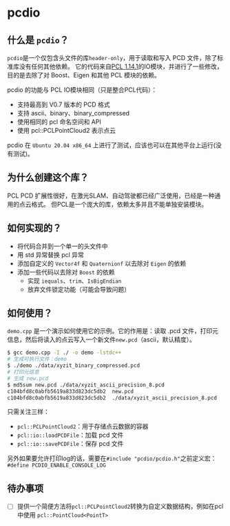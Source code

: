 # pcdio
## 什么是 `pcdio`？
`pcdio`是一个仅包含头文件的库`header-only`，用于读取和写入 PCD 文件，除了标准库没有任何其他依赖。
它的代码来自[PCL 1.14.1](https://github.com/PointCloudLibrary/pcl/commit/b0b25194f214112e3eb3db876f33960fd85f5794)的IO模块，并进行了一些修改，目的是去除了对 Boost、Eigen 和其他 PCL 模块的依赖。

pcdio 的功能与 PCL IO模块相同（只是整合PCL代码）：
- 支持最高到 V0.7 版本的 PCD 格式
- 支持 ascii、binary、binary_compressed
- 使用相同的 pcl 命名空间和 API
- 使用 pcl::PCLPointCloud2 表示点云

pcdio 在 `Ubuntu 20.04 x86_64` 上进行了测试，应该也可以在其他平台上运行(没有测试)。

## 为什么创建这个库？
PCL PCD 扩展性很好，在激光SLAM、自动驾驶都已经广泛使用，已经是一种通用的点云格式。
但PCL是一个庞大的库，依赖太多并且不能单独安装模块。

## 如何实现的？
- 将代码合并到一个单一的头文件中
- 用 std 异常替换 pcl 异常
- 添加自定义的 `Vector4f` 和 `Quaternionf` 以去除对 `Eigen` 的依赖
- 添加一些代码以去除对 `Boost` 的依赖
  - 实现 `iequals`、`trim`、`IsBigEndian`
  - 放弃文件锁定功能（可能会导致问题）

## 如何使用？
`demo.cpp` 是一个演示如何使用它的示例。它的作用是：读取 .pcd 文件，打印元信息，然后将读入的点云写入一个新文件`new.pcd`（ascii，默认精度）。

```bash
$ gcc demo.cpp -I ./ -o demo -lstdc++
# 生成可执行文件：demo
$ ./demo ./data/xyzit_binary_compressed.pcd 
# 打印元信息
# 生成 new.pcd 
$ md5sum new.pcd ./data/xyzit_ascii_precision_8.pcd 
c104bfd8c0abfb5619a833d823dc5db2  new.pcd
c104bfd8c0abfb5619a833d823dc5db2  ./data/xyzit_ascii_precision_8.pcd
```
只需关注三样：
- `pcl::PCLPointCloud2`：用于存储点云数据的容器
- `pcl::io::loadPCDFile`：加载 pcd 文件
- `pcl::io::savePCDFile`：保存 pcd 文件

另外如果要允许打印log的话，需要在`#include "pcdio/pcdio.h"`之前定义宏：`#define PCDIO_ENABLE_CONSOLE_LOG`


## 待办事项
- [ ] 提供一个简便方法将`pcl::PCLPointCloud2`转换为自定义数据结构，例如在pcl中使用 `pcl::PointCloud<PointT>`
